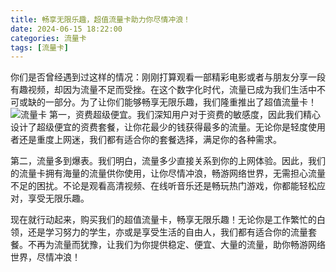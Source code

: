 ```yaml
---
title: 畅享无限乐趣，超值流量卡助力你尽情冲浪！
date: 2024-06-15 18:22:00
categories: 流量卡
tags: [流量卡]
---
```

你们是否曾经遇到过这样的情况：刚刚打算观看一部精彩电影或者与朋友分享一段有趣视频，却因为流量不足而受挫。在这个数字化时代，流量已成为我们生活中不可或缺的一部分。为了让你们能够畅享无限乐趣，我们隆重推出了超值流量卡！
![流量卡](https://www.clang.asia/img/card.jpg)
第一，资费超级便宜。我们深知用户对于资费的敏感度，因此我们精心设计了超级便宜的资费套餐，让你花最少的钱获得最多的流量。无论你是轻度使用者还是重度上网迷，我们都有适合你的套餐选择，满足你的各种需求。

第二，流量多到爆表。我们明白，流量多少直接关系到你的上网体验。因此，我们的流量卡拥有海量的流量供你使用，让你尽情冲浪，畅游网络世界，无需担心流量不足的困扰。不论是观看高清视频、在线听音乐还是畅玩热门游戏，你都能轻松应对，享受无限乐趣。

现在就行动起来，购买我们的超值流量卡，畅享无限乐趣！无论你是工作繁忙的白领，还是学习努力的学生，亦或是享受生活的自由人，我们都有适合你的流量套餐。不再为流量而犹豫，让我们为你提供稳定、便宜、大量的流量，助你畅游网络世界，尽情冲浪！
